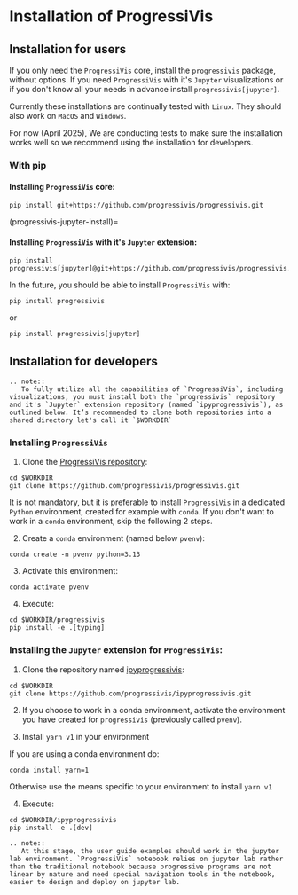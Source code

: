 # Installation of ProgressiVis

## Installation for users

If you only need the `ProgressiVis` core, install the `progressivis` package, without options. If you need `ProgressiVis` with it's `Jupyter` visualizations or if you don't know all your needs in advance install  `progressivis[jupyter]`.

Currently these installations are continually tested with `Linux`. They should also work on `MacOS` and `Windows`.

For now (April 2025), We are conducting tests to make sure the installation works well so we recommend using the installation for developers.

<!--
### With miniforge (recommended):

Currently, the easiest way to install `ProgressiVis` is as follows:

1. Install (if not installed yet) the latest version of [miniforge](https://github.com/conda-forge/miniforge). Optionally you can create and activate a dedicated [conda environment](https://conda.io/projects/conda/en/latest/user-guide/tasks/manage-environments.html) or activate an existing one.

2. Install the progressivis/ipyprogressivis package:

```
mamba install [ipy]progressivis -c progressivis
```


### With miniconda/anaconda:

1. Install  (if not installed yet) the latest version of [miniconda](https://docs.conda.io/en/latest/miniconda.html) or [anaconda](https://www.anaconda.com/download). As explained previously for `miniforge` you can use a conda environment of your choice.
​
2. Install the progressivis/ipyprogressivis package:

```
conda install mamba -c conda-forge  # if not installed yet
mamba install [ipy]progressivis -c progressivis -c conda-forge
```

NB: If you prefer, you can omit the mamba installation and use conda instead.
-->

### With pip

#### Installing `ProgressiVis` core:

```
pip install git+https://github.com/progressivis/progressivis.git
```

(progressivis-jupyter-install)=

#### Installing `ProgressiVis` with it's `Jupyter` extension:

```
pip install progressivis[jupyter]@git+https://github.com/progressivis/progressivis.git
```




In the future, you should be able to install `ProgressiVis` with:

```
pip install progressivis
```

or

```
pip install progressivis[jupyter]
```


## Installation for developers

```{eval-rst}
.. note::
   To fully utilize all the capabilities of `ProgressiVis`, including visualizations, you must install both the `progressivis` repository and it's `Jupyter` extension repository (named `ipyprogressivis`), as outlined below. It’s recommended to clone both repositories into a shared directory let's call it `$WORKDIR`
```

### Installing `ProgressiVis`

1. Clone the [ProgressiVis repository](https://github.com/progressivis/progressivis/):

```
cd $WORKDIR
git clone https://github.com/progressivis/progressivis.git
```

It is not mandatory, but it is preferable to install `ProgressiVis` in a dedicated `Python` environment, created for example with `conda`. If you don't want to work in a `conda` environment, skip the following 2 steps.

2. Create a `conda` environment (named below `pvenv`):

```
conda create -n pvenv python=3.13
```


3. Activate this environment:

```
conda activate pvenv
```
4. Execute:

```
cd $WORKDIR/progressivis
pip install -e .[typing]
```

### Installing the `Jupyter` extension for `ProgressiVis`:

1. Clone the repository named [ipyprogressivis](https://github.com/progressivis/ipyprogressivis/):

```
cd $WORKDIR
git clone https://github.com/progressivis/ipyprogressivis.git
```

2. If you choose to work in a conda environment, activate the environment you have created for  `progressivis` (previously called `pvenv`).

3. Install `yarn v1` in your environment

If you are using a conda environment do:

```
conda install yarn=1
```

Otherwise use the means specific to your environment to install `yarn v1`

4. Execute:

```
cd $WORKDIR/ipyprogressivis
pip install -e .[dev]
```

```{eval-rst}
.. note::
   At this stage, the user guide examples should work in the jupyter lab environment. `ProgressiVis` notebook relies on jupyter lab rather than the traditional notebook because progressive programs are not linear by nature and need special navigation tools in the notebook, easier to design and deploy on jupyter lab.
```